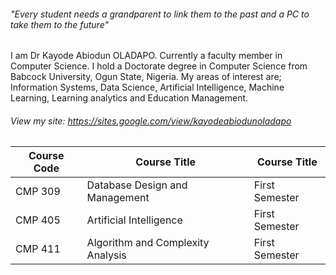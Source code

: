 ###### "_Every student needs a grandparent to link them to the past and a PC to take them to the future_" 


I am Dr Kayode Abiodun OLADAPO. Currently a faculty member in Computer Science.
I hold a Doctorate degree in Computer Science from Babcock University, Ogun State, Nigeria. 
My areas of interest are; Information Systems, Data Science, Artificial Intelligence, Machine Learning, Learning analytics and Education Management. 

###### View my site: https://sites.google.com/view/kayodeabiodunoladapo


Course Code | Course Title   | Course Title
------------ | -------------  | -------------
CMP 309 | Database Design and Management  | First Semester
CMP 405 | Artificial Intelligence  | First Semester
CMP 411 | Algorithm and Complexity Analysis  | First Semester
